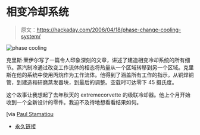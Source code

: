 # 相变冷却系统

> 原文：<https://hackaday.com/2006/04/18/phase-change-cooling-system/>

![phase cooling](img/4c0085b5736a299e1906758b999c5903.png)

克里斯·茉伊尔写了一篇令人印象深刻的文章，讲述了建造相变冷却系统的所有细节。蒸汽制冷通过改变工作流体的相态将热量从一个区域转移到另一个区域。克里斯在他的系统中使用丙烷作为工作流体。他得到了涵盖所有工作的指示，从铜焊铜管，到建造和研磨蒸发器块，到最后的调整。空载时可达零下 45 摄氏度。

这个故事让我想起了去年秋天的 extremecorvette 的级联冷却器。他上个月开始收到一个全新设计的零件。我迫不及待地想看看结果如何。

[via [Paul Stamatiou](http://www.paulstamatiou.com/2006/04/17/homemade-computer-super-cooling/)

*   [永久链接](http://gomeler.com/2006/04/16/vapor-phase-change-cooling/)
